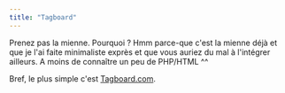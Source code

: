 ```yaml
---
title: "Tagboard"
---
```


Prenez pas la mienne. Pourquoi ? Hmm parce-que c'est la mienne déjà et que je
l'ai faite minimaliste exprès et que vous auriez du mal à l'intégrer ailleurs.
A moins de connaître un peu de PHP/HTML ^^

Bref, le plus simple c'est [Tagboard.com](http://www.tag-board.com).

